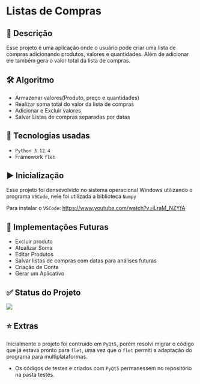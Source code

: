 # Listas de Compras

## 💬 Descrição</h2>
Esse projeto é uma aplicação onde o usuário pode criar uma lista de compras adicionando produtos, valores e quantidades. Além de adicionar ele também gera o valor total da lista de compras. 

## 🛠️ Algoritmo
- Armazenar valores(Produto, preço e quantidades)
- Realizar soma total do valor da lista de compras
- Adicionar e Excluir valores
- Salvar Listas de compras separadas por datas

## 👾 Tecnologias usadas
- ``Python 3.12.4``
- Framework ``flet``

## ▶ Inicialização
Esse projeto foi densevolvido no sistema operacional Windows utilizando o programa ``VSCode``, nele foi utilizada a biblioteca ``Numpy``

Para instalar o ``VSCode``: https://www.youtube.com/watch?v=iLraM_NZYfA

## 🔮 Implementações Futuras
-  Excluir produto 
-  Atualizar Soma 
-  Editar Produtos
-  Salvar listas de compras com datas para análises futuras
-  Criação de Conta
-  Gerar um Aplicativo

## ✅ Status do Projeto
<img loading="lazy" src="http://img.shields.io/static/v1?label=STATUS&message=EM%20DESENVOLVIMENTO&color=GREEN&style=for-the-badge"/>

## ⭐ Extras
Inicialmente o projeto foi contruido em ``PyQt5``, porém resolvi migrar o código que já estava pronto para ``flet``, uma vez que o ``flet`` permiti a adaptação do programa para multiplataformas.
- Os códigos de testes e criados com ``PyQt5`` permanessem no repositório na pasta testes. 
